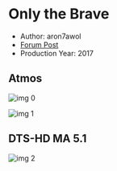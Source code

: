 # Only the Brave

* Author: aron7awol
* [Forum Post](https://www.avsforum.com/threads/bass-eq-for-filtered-movies.2995212/post-56955794)
* Production Year: 2017

## Atmos

![img 0](https://i.imgur.com/ghCSxzb.jpg)

![img 1](https://i.imgur.com/v54F4Qk.jpg)

## DTS-HD MA 5.1

![img 2](https://i.imgur.com/8JghmsH.jpg)

